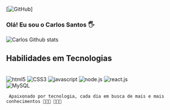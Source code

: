 
[![GitHub](https://github.com/carlosbsantos-web/carlosbsantos-web)]
  
### Olá! Eu sou o Carlos Santos 🖐


![Carlos Github stats](https://github-readme-stats.vercel.app/api?username=carlosbsantos-web&show_icons=true&theme=dracula)


## Habilidades em Tecnologias 

<div style="display: inline_block"><br/>
  <img align="center" alt="html5" src="https://img.shields.io/badge/HTML5-E34F26?style=for-the-badge&logo=html5&logoColor=white"
/>
  <img align="center" alt="CSS3" src="https://img.shields.io/badge/CSS3-1572B6?style=for-the-badge&logo=css3&logoColor=white"
/>
  <img align="center" alt="javascript" src="https://img.shields.io/badge/JavaScript-F7DF1E?style=for-the-badge&logo=javascript&logoColor=black"
/>
  <img align="center" alt="node.js" src="https://img.shields.io/badge/Node.js-43853D?style=for-the-badge&logo=node.js&logoColor=white"
/>
  <img align="center" alt="react.js" src="https://img.shields.io/badge/React-20232A?style=for-the-badge&logo=react&logoColor=61DAFB"
/>
  </div>
  <img align="center" alt="MySQL" src="https://img.shields.io/badge/MySQL-00000F?style=for-the-badge&logo=mysql&logoColor=white"
/>
     </div> <br/>
     
     Apaixonado por tecnologia, cada dia em busca de mais e mais conhecimentos 👨🏼‍💻 👨🏼‍💻
       
       
       
       
       
       
       
